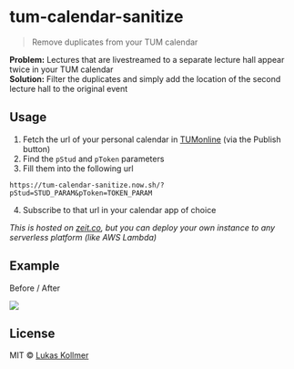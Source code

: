 # tum-calendar-sanitize

> Remove duplicates from your TUM calendar

**Problem:** Lectures that are livestreamed to a separate lecture hall appear twice in your TUM calendar  
**Solution:** Filter the duplicates and simply add the location of the second lecture hall to the original event


## Usage

1. Fetch the url of your personal calendar in [TUMonline](https://campus.tum.de/tumonline/wbKalender.wbPerson) (via the Publish button)
2. Find the `pStud` and `pToken` parameters
3. Fill them into the following url

```
https://tum-calendar-sanitize.now.sh/?pStud=STUD_PARAM&pToken=TOKEN_PARAM
```

4. Subscribe to that url in your calendar app of choice

_This is hosted on [zeit.co](https://zeit.co), but you can deploy your own instance to any serverless platform (like AWS Lambda)_

## Example

Before / After

![](https://s3.amazonaws.com/lukaskollmer/embed/tum-calendar-sanitize/combined.png)


## License

MIT © [Lukas Kollmer](https://lukaskollmer.me)
